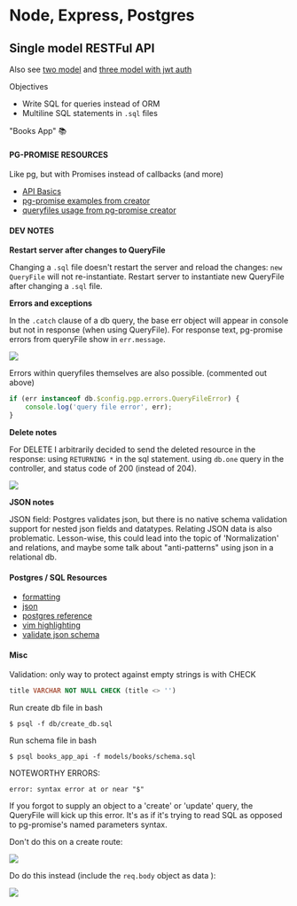 # Node, Express, Postgres
## Single model RESTFul API

Also see [two model]() and [three model with jwt auth]()

Objectives

* Write SQL for queries instead of ORM
* Multiline SQL statements in `.sql` files

"Books App" 📚

#### PG-PROMISE RESOURCES

Like pg, but with Promises instead of callbacks (and more)

* [API Basics](http://mherman.org/blog/2016/03/13/designing-a-restful-api-with-node-and-postgres/)
* [pg-promise examples from creator](https://github.com/vitaly-t/pg-promise/wiki/Learn-by-Example)
* [queryfiles usage from pg-promise creator](http://vitaly-t.github.io/pg-promise/QueryFile.html)

#### DEV NOTES

**Restart server after changes to QueryFile**

Changing a `.sql` file doesn't restart the server and reload the changes: `new QueryFile` will not re-instantiate. Restart server to instantiate new QueryFile after changing a `.sql` file.

**Errors and exceptions**

In the `.catch` clause of a db query, the base err object will appear in console but not in response (when using QueryFile). For response text, pg-promise errors from queryFile show in `err.message`.

![](https://i.imgur.com/1xamXbi.png)

Errors within queryfiles themselves are also possible. (commented out above)

```javascript
if (err instanceof db.$config.pgp.errors.QueryFileError) {             
	console.log('query file error', err);                                
}                                                                      
```

**Delete notes**

For DELETE I arbitrarily decided to send the deleted resource in the response: using `RETURNING *` in the sql statement. using `db.one` query in the controller, and status code of 200 (instead of 204).

![](https://i.imgur.com/t2c5RCG.png)

**JSON notes**

JSON field: Postgres validates json, but there is no native schema validation support for nested json fields and datatypes. Relating JSON data is also problematic. Lesson-wise, this could lead into the topic of 'Normalization' and relations, and maybe some talk about "anti-patterns" using json in a relational db.

#### Postgres / SQL Resources

* [formatting](http://www.sqlstyle.guide/)
* [json](http://www.postgresqltutorial.com/postgresql-json/)
* [postgres reference](http://www.postgresqltutorial.com/)
* [vim highlighting](https://github.com/exu/pgsql.vim)
* [validate json schema](https://github.com/gavinwahl/postgres-json-schema)


#### Misc

Validation: only way to protect against empty strings is with CHECK

```sql
title VARCHAR NOT NULL CHECK (title <> '')
```

Run create db file in bash

```
$ psql -f db/create_db.sql
```

Run schema file in bash

```
$ psql books_app_api -f models/books/schema.sql
```

NOTEWORTHY ERRORS:

```
error: syntax error at or near "$"
```

If you forgot to supply an object to a 'create' or 'update' query, the QueryFile will kick up this error. It's as if it's trying to read SQL as opposed to pg-promise's named parameters syntax.

Don't do this on a create route:

![](https://i.imgur.com/H8bNGUU.png)

Do do this instead  (include the `req.body` object as data ):

![](https://i.imgur.com/vleQVbc.png)